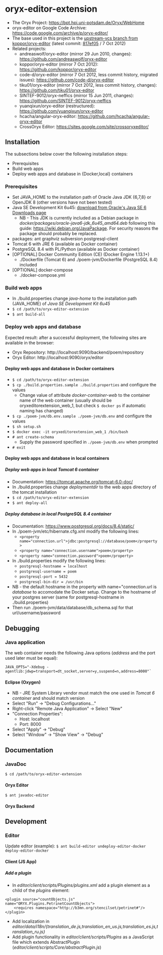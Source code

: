 # oryx-editor-extension
* The Oryx Project: https://bpt.hpi.uni-potsdam.de/Oryx/WebHome
* oryx-editor on Google Code Archive: https://code.google.com/archive/p/oryx-editor/
* The base used in this project is the [upstream-vcs branch from koppor/oryx-editor](https://github.com/koppor/oryx-editor/tree/upstream-vcs) (latest commit: [817ef05](https://github.com/koppor/oryx-editor/commit/817ef053c09152dc87ebfa8d741410244d0ad585) / 7 Oct 2012)
* Related projects:
    * andreaswolf/oryx-editor (mirror  29 Jun 2010, changes): https://github.com/andreaswolf/oryx-editor
    * koppor/oryx-editor (mirror 7 Oct 2012): https://github.com/koppor/oryx-editor
    * code-d/oryx-editor (mirror 7 Oct 2012, less commit history, migrated issues): https://github.com/code-d/oryx-editor
    * tiku01/oryx-editor (mirror 7 Oct 2012, less commit history, changes): https://github.com/tiku01/oryx-editor
    * SINTEF-9012/oryx-neffics (mirror 15 Jun 2011, changes): https://github.com/SINTEF-9012/oryx-neffics
    * yuanqixun/oryx-editor (restructured): https://github.com/yuanqixun/oryx-editor
    * hcacha/angular-oryx-editor: https://github.com/hcacha/angular-oryx-editor
    * CrossOryx Editor: https://sites.google.com/site/crossoryxeditor/


## Installation
The subsections below cover the following installation steps:
* Prerequisites
* Build web apps
* Deploy web apps and database in {Docker,local} containers

### Prerequisites
* Set JAVA_HOME to the installation path of Oracle Java JDK {6,7,8} or OpenJDK 8 (other versions have not been tested)
* Java SE Development Kit 6u45: [download from Oracle's Java SE 6 Downloads page](http://www.oracle.com/technetwork/java/javase/downloads/java-archive-downloads-javase6-419409.html)
    * NB - This JDK is currently included as a Debian package in *docker/packages/oracle-java6-jdk_6u45_amd64.deb* following this guide: https://wiki.debian.org/JavaPackage. For security reasons the package should probably be replaced.
* packages: ant graphviz subversion postgresql-client
* Tomcat 6 with JRE 6 (available as Docker container)
* PostgreSQL 8.4 with PL/Python (available as Docker container)
* [OPTIONAL] Docker Community Edition (CE) (Docker Engine 1.13.1+)
    * ./Dockerfile (Tomcat 6) and ./poem-jvm/Dockerfile (PostgreSQL 8.4) included
* [OPTIONAL] docker-compose
    * ./docker-compose.yml

### Build web apps
* In ./build.properties change *java-home* to the installation path (JAVA_HOME) of *Java SE Development Kit 6u45*
* `$ cd /path/to/oryx-editor-extension`
* `$ ant build-all`

### Deploy web apps and database
Expected result: after a successful deployment, the following sites are available in the browser:
* Oryx Repository: http://localhost:9090/backend/poem/repository
* Oryx Editor: http://localhost:9090/oryx/editor

#### Deploy web apps and database in Docker containers
* `$ cd /path/to/oryx-editor-extension`
* `$ cp ./build.properties.sample ./build.properties` and configure the values
	* Change value of attribute *docker-container-web* to the container name of the web container (usually should be oryxeditorextension_web_1, but check `$ docker ps` if automatic naming has changed)
* `$ cp ./poem-jvm/db.env.sample ./poem-jvm/db.env` and configure the values
* `$ sh setup.sh`
* `$ docker exec -it oryxeditorextension_web_1 /bin/bash`
* `# ant create-schema`
  * Supply the password specified in `./poem-jvm/db.env` when prompted
* `# exit`

#### Deploy web apps and database in local containers
##### Deploy web apps in local Tomcat 6 container
* Documentation: https://tomcat.apache.org/tomcat-6.0-doc/
* In ./build.properties change *deploymentdir* to the web apps directory of the tomcat installation
* `$ cd /path/to/oryx-editor-extension`
* `$ ant deploy-all`

##### Deploy database in local PostgreSQL 8.4 container
* Documentation: https://www.postgresql.org/docs/8.4/static/
* In ./poem-jvm/etc/hibernate.cfg.xml modify the following lines:
    * `<property name="connection.url">jdbc:postgresql://database/poem</property>`
    * `<property name="connection.username">poem</property>`
    * `<property name="connection.password">poem</property>`
* In ./build.properties modify the following lines:
    * `postgresql-hostname = localhost`
    * `postgresql-username = poem`
    * `postgresql-port = 5432`
    * `postgresql-bin-dir = /usr/bin`
* NB - the default hostname in the property with name="connection.url is *database* to accomodate the Docker setup. Change to the hostname of your postgres server (same for postgresql-hostname in ./build.properties)
* Then run ./poem-jvm/data/database/db_schema.sql for that url/username/password

## Debugging
### Java application
The web container needs the following Java options (*address* and the port used later must be equal):
```
JAVA_OPTS="-Xdebug -agentlib:jdwp=transport=dt_socket,server=y,suspend=n,address=8000"`
```
#### Eclipse (Oxygen)
* NB - JRE System Library vendor must match the one used in *Tomcat 6 container* and should match version
* Select "Run" -> "Debug Configurations..."
* Right-click "Remote Java Application" -> Select "New"
* "Connection Properties":
    * Host: localhost
    * Port: 8000
* Select "Apply" -> "Debug"
* Select "Window" -> "Show View" -> "Debug"

## Documentation

### JavaDoc
`$ cd /path/to/oryx-editor-extension`

#### Oryx Editor
`$ ant javadoc-editor`

#### Oryx Backend

## Development

### Editor

Update editor (example): `$ ant build-editor undeploy-editor-docker deploy-editor-docker`

#### Client (JS App)

##### Add a plugin
* In *editor/client/scripts/Plugins/plugins.xml* add a plugin element as a child of the *plugins* element:
```
<plugin source="countObjects.js" name="ORYX.Plugins.PetrinetCountObjects">
    <requires namespace="http://b3mn.org/stencilset/petrinet#"/>
</plugin>
```
* Add localization in *editor/data/i18n/{translation_de.js,translation_en_us.js,translation_es.js,translation_ru.js}*
* Add plugin functionality in *editor/client/scripts/Plugins* as a JavaScript file which extends AbstractPlugin (*editor/client/scripts/Core/abstractPlugin.js*)
